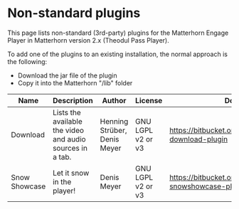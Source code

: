 # Non-standard plugins

This page lists non-standard (3rd-party) plugins for the Matterhorn Engage Player in Matterhorn version 2.x (Theodul Pass Player).

To add one of the plugins to an existing installation, the normal approach is the following:

 - Download the jar file of the plugin
 - Copy it into the Matterhorn "/lib" folder

|Name|Description|Author|License|Download|
|----|-----------|------|-------|--------|
|Download	|Lists the available the video and audio sources in a tab.	|Henning Strüber, Denis Meyer	|GNU LGPL v2 or v3	|https://bitbucket.org/CallToPower/theodul-download-plugin|
|Snow Showcase	|Let it snow in the player!	|Denis Meyer	|GNU LGPL v2 or v3	|https://bitbucket.org/CallToPower/theodul-snowshowcase-plugin|
